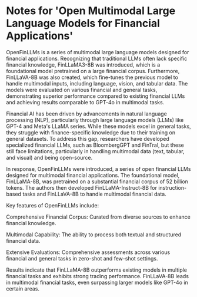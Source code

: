 # Notes for 'Open Multimodal Large Language Models for Financial Applications'


OpenFinLLMs is a series of multimodal large language models designed for 
financial applications. Recognizing that traditional LLMs often lack specific 
financial knowledge, FinLLaMA3-8B was introduced, which is a foundational 
model pretrained on a large financial corpus. Furthermore, FinLLaVA-8B was 
also created, which fine-tunes the previous model to handle multimodal inputs, 
including language, vision, and tabular data. The models were evaluated 
on various financial and general tasks, demonstrating superior performance 
compared to existing financial LLMs and achieving results comparable 
to GPT-4o in multimodal tasks.


Financial AI has been driven by advancements in natural language processing 
(NLP), particularly through large language models (LLMs) like GPT-4 and 
Meta's LLaMA series. While these models excel in general tasks, they struggle 
with finance-specific knowledge due to their training on general datasets. 
To address this gap, researchers have developed specialized financial LLMs, 
such as BloombergGPT and FinTral, but these still face limitations, 
particularly in handling multimodal data (text, tabular, and visual) and being 
open-source.


In response, OpenFinLLMs were introduced, a series of open financial 
LLMs designed for multimodal financial applications. The foundational model, 
FinLLaMA-8B, was pretrained on a substantial financial corpus of 52 billion 
tokens. The authors then developed FinLLaMA-Instruct-8B for instruction-based 
tasks and FinLLaVA-8B to handle multimodal financial data.


Key features of OpenFinLLMs include:

Comprehensive Financial Corpus: Curated from diverse sources to enhance 
financial knowledge.

Multimodal Capability: The ability to process both textual and structured 
financial data.

Extensive Evaluations: Comprehensive assessments across various financial 
and general tasks in zero-shot and few-shot settings.

Results indicate that FinLLaMA-8B outperforms existing models in multiple 
financial tasks and exhibits strong trading performance. FinLLaVA-8B leads 
in multimodal financial tasks, even surpassing larger models like GPT-4o in 
certain areas.